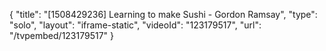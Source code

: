 {
    "title": "[1508429236] Learning to make Sushi - Gordon Ramsay",
    "type": "solo",
    "layout": "iframe-static",
    "videoId": "123179517",
    "url": "\/tvpembed\/123179517"
}